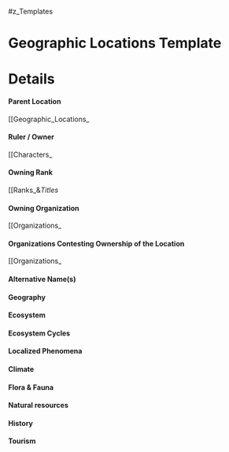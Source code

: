 #z_Templates
# Geographic Locations Template



# Details
#### Parent Location
[[Geographic_Locations_
#### Ruler / Owner
[[Characters_
#### Owning Rank
[[Ranks_&_Titles_
#### Owning Organization
[[Organizations_
#### Organizations Contesting Ownership of the Location
[[Organizations_
#### Alternative Name(s)
#### Geography
#### Ecosystem
#### Ecosystem Cycles
#### Localized Phenomena
#### Climate
#### Flora & Fauna
#### Natural resources
#### History
#### Tourism

